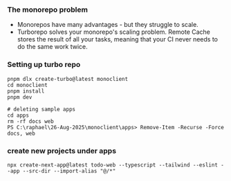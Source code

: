 ### The monorepo problem

- Monorepos have many advantages - but they struggle to scale.
- Turborepo solves your monorepo's scaling problem. Remote Cache stores the result of all your tasks, meaning that your CI never needs to do the same work twice.


### Setting up turbo repo

````
pnpm dlx create-turbo@latest monoclient
cd monoclient 
pnpm install
pnpm dev

# deleting sample apps
cd apps
rm -rf docs web
PS C:\raphael\26-Aug-2025\monoclient\apps> Remove-Item -Recurse -Force docs, web
````

### create new projects under apps

````
npx create-next-app@latest todo-web --typescript --tailwind --eslint --app --src-dir --import-alias "@/*"
````